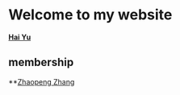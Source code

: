 # Welcome to my website
**[Hai Yu](https://u-hai.github.io/)**

## membership
**[Zhaopeng Zhang](https://cheungsiupaang.github.io/)
